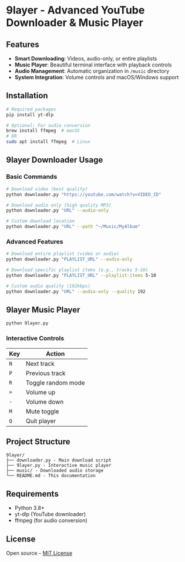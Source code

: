 # 9layer - Advanced YouTube Downloader & Music Player

## Features
- **Smart Downloading**: Videos, audio-only, or entire playlists
- **Music Player**: Beautiful terminal interface with playback controls
- **Audio Management**: Automatic organization in `/music` directory
- **System Integration**: Volume controls and macOS/Windows support

## Installation
```bash
# Required packages
pip install yt-dlp

# Optional: For audio conversion
brew install ffmpeg  # macOS
# OR
sudo apt install ffmpeg  # Linux
```

## 9layer Downloader Usage

### Basic Commands
```bash
# Download video (best quality)
python downloader.py "https://youtube.com/watch?v=VIDEO_ID"

# Download audio only (high quality MP3)
python downloader.py "URL" --audio-only

# Custom download location
python downloader.py "URL" --path "~/Music/MyAlbum"
```

### Advanced Features
```bash
# Download entire playlist (video or audio)
python downloader.py "PLAYLIST_URL" --audio-only

# Download specific playlist items (e.g., tracks 5-10)
python downloader.py "PLAYLIST_URL" --playlist-items 5-10

# Custom audio quality (192kbps)
python downloader.py "URL" --audio-only --quality 192
```

## 9layer Music Player
```bash
python 9layer.py
```

### Interactive Controls
| Key | Action |
|-----|--------|
| `N` | Next track |
| `P` | Previous track |
| `R` | Toggle random mode |
| `=` | Volume up |
| `-` | Volume down |
| `M` | Mute toggle |
| `Q` | Quit player |

## Project Structure
```
9layer/
├── downloader.py - Main download script
├── 9layer.py - Interactive music player
├── music/ - Downloaded audio storage
└── README.md - This documentation
```

## Requirements
- Python 3.8+
- yt-dlp (YouTube downloader)
- ffmpeg (for audio conversion)

## License
Open source - [MIT License](LICENSE)

